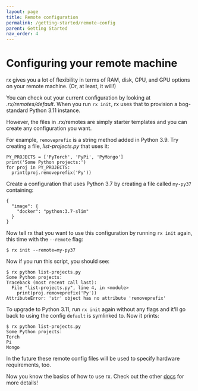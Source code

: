 ```yaml
---
layout: page
title: Remote configuration
permalink: /getting-started/remote-config
parent: Getting Started
nav_order: 4
---
```


# Configuring your remote machine

rx gives you a lot of flexibility in terms of RAM, disk, CPU, and GPU options
on your remote machine. (Or, at least, it will!)

You can check out your current configuration by looking at
_.rx/remotes/default_. When you run `rx init`, rx uses that to provision a
bog-standard Python 3.11 instance.

However, the files in .rx/remotes are simply starter templates and you can
create any configuration you want.

For example, `removeprefix` is a string method added in Python 3.9. Try
creating a file, _list-projects.py_ that uses it:

    PY_PROJECTS = ['PyTorch', 'PyPi', 'PyMongo']
    print('Some Python projects:')
    for proj in PY_PROJECTS:
      print(proj.removeprefix('Py'))

Create a configuration that uses Python 3.7 by creating a file called
`my-py37` containing:

    {
      "image": {
        "docker": "python:3.7-slim"
      }
    }

Now tell rx that you want to use this configuration by running `rx init`
again, this time with the `--remote` flag:

    $ rx init --remote=my-py37

Now if you run this script, you should see:

    $ rx python list-projects.py
    Some Python projects:
    Traceback (most recent call last):
      File "list-projects.py", line 4, in <module>
        print(proj.removeprefix('Py'))
    AttributeError: 'str' object has no attribute 'removeprefix'

To upgrade to Python 3.11, run `rx init` again without any flags and it'll
go back to using the config `default` is symlinked to. Now it prints:

    $ rx python list-projects.py
    Some Python projects:
    Torch
    Pi
    Mongo

In the future these remote config files will be used to specify hardware
requirements, too.

Now you know the basics of how to use rx. Check out the other [docs](/docs) for
more details!
